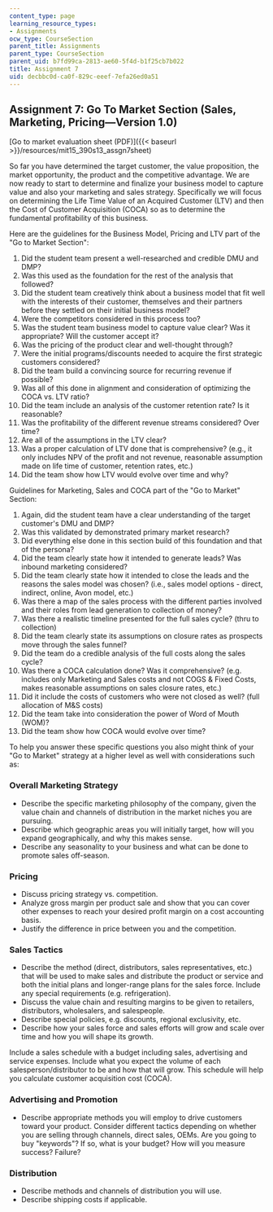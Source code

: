 ```yaml
---
content_type: page
learning_resource_types:
- Assignments
ocw_type: CourseSection
parent_title: Assignments
parent_type: CourseSection
parent_uid: b7fd99ca-2813-ae60-5f4d-b1f25cb7b022
title: Assignment 7
uid: decbbc0d-ca0f-829c-eeef-7efa26ed0a51
---
```


Assignment 7: Go To Market Section (Sales, Marketing, Pricing—Version 1.0)
--------------------------------------------------------------------------

[Go to market evaluation sheet (PDF)]({{< baseurl >}}/resources/mit15_390s13_assgn7sheet)

So far you have determined the target customer, the value proposition, the market opportunity, the product and the competitive advantage. We are now ready to start to determine and finalize your business model to capture value and also your marketing and sales strategy. Specifically we will focus on determining the Life Time Value of an Acquired Customer (LTV) and then the Cost of Customer Acquisition (COCA) so as to determine the fundamental profitability of this business.

Here are the guidelines for the Business Model, Pricing and LTV part of the "Go to Market Section":

1.  Did the student team present a well-researched and credible DMU and DMP?
2.  Was this used as the foundation for the rest of the analysis that followed?
3.  Did the student team creatively think about a business model that fit well with the interests of their customer, themselves and their partners before they settled on their initial business model?
4.  Were the competitors considered in this process too?
5.  Was the student team business model to capture value clear? Was it appropriate? Will the customer accept it?
6.  Was the pricing of the product clear and well-thought through?
7.  Were the initial programs/discounts needed to acquire the first strategic customers considered?
8.  Did the team build a convincing source for recurring revenue if possible?
9.  Was all of this done in alignment and consideration of optimizing the COCA vs. LTV ratio?
10.  Did the team include an analysis of the customer retention rate? Is it reasonable?
11.  Was the profitability of the different revenue streams considered? Over time?
12.  Are all of the assumptions in the LTV clear?
13.  Was a proper calculation of LTV done that is comprehensive? (e.g., it only includes NPV of the profit and not revenue, reasonable assumption made on life time of customer, retention rates, etc.)
14.  Did the team show how LTV would evolve over time and why?

Guidelines for Marketing, Sales and COCA part of the "Go to Market" Section:

1.  Again, did the student team have a clear understanding of the target customer's DMU and DMP?
2.  Was this validated by demonstrated primary market research?
3.  Did everything else done in this section build of this foundation and that of the persona?
4.  Did the team clearly state how it intended to generate leads? Was inbound marketing considered?
5.  Did the team clearly state how it intended to close the leads and the reasons the sales model was chosen? (i.e., sales model options - direct, indirect, online, Avon model, etc.)
6.  Was there a map of the sales process with the different parties involved and their roles from lead generation to collection of money?
7.  Was there a realistic timeline presented for the full sales cycle? (thru to collection)
8.  Did the team clearly state its assumptions on closure rates as prospects move through the sales funnel?
9.  Did the team do a credible analysis of the full costs along the sales cycle?
10.  Was there a COCA calculation done? Was it comprehensive? (e.g. includes only Marketing and Sales costs and not COGS & Fixed Costs, makes reasonable assumptions on sales closure rates, etc.)
11.  Did it include the costs of customers who were not closed as well? (full allocation of M&S costs)
12.  Did the team take into consideration the power of Word of Mouth (WOM)?
13.  Did the team show how COCA would evolve over time?

To help you answer these specific questions you also might think of your "Go to Market" strategy at a higher level as well with considerations such as:

### Overall Marketing Strategy

*   Describe the specific marketing philosophy of the company, given the value chain and channels of distribution in the market niches you are pursuing.
*   Describe which geographic areas you will initially target, how will you expand geographically, and why this makes sense.
*   Describe any seasonality to your business and what can be done to promote sales off-season.

### Pricing

*   Discuss pricing strategy vs. competition.
*   Analyze gross margin per product sale and show that you can cover other expenses to reach your desired profit margin on a cost accounting basis.
*   Justify the difference in price between you and the competition.

### Sales Tactics

*   Describe the method (direct, distributors, sales representatives, etc.) that will be used to make sales and distribute the product or service and both the initial plans and longer-range plans for the sales force. Include any special requirements (e.g. refrigeration).
*   Discuss the value chain and resulting margins to be given to retailers, distributors, wholesalers, and salespeople.
*   Describe special policies, e.g. discounts, regional exclusivity, etc.
*   Describe how your sales force and sales efforts will grow and scale over time and how you will shape its growth.

Include a sales schedule with a budget including sales, advertising and service expenses. Include what you expect the volume of each salesperson/distributor to be and how that will grow. This schedule will help you calculate customer acquisition cost (COCA).

### Advertising and Promotion

*   Describe appropriate methods you will employ to drive customers toward your product. Consider different tactics depending on whether you are selling through channels, direct sales, OEMs. Are you going to buy "keywords"? If so, what is your budget? How will you measure success? Failure?

### Distribution

*   Describe methods and channels of distribution you will use.
*   Describe shipping costs if applicable.